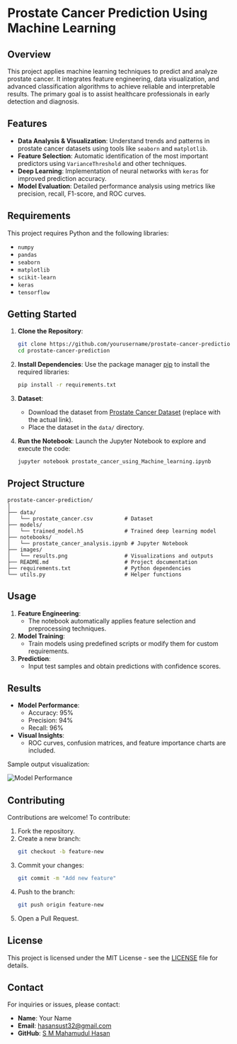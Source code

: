 
# Prostate Cancer Prediction Using Machine Learning

## Overview

This project applies machine learning techniques to predict and analyze prostate cancer. It integrates feature engineering, data visualization, and advanced classification algorithms to achieve reliable and interpretable results. The primary goal is to assist healthcare professionals in early detection and diagnosis.

## Features

- **Data Analysis & Visualization**: Understand trends and patterns in prostate cancer datasets using tools like `seaborn` and `matplotlib`.
- **Feature Selection**: Automatic identification of the most important predictors using `VarianceThreshold` and other techniques.
- **Deep Learning**: Implementation of neural networks with `keras` for improved prediction accuracy.
- **Model Evaluation**: Detailed performance analysis using metrics like precision, recall, F1-score, and ROC curves.

## Requirements

This project requires Python and the following libraries:
- `numpy`
- `pandas`
- `seaborn`
- `matplotlib`
- `scikit-learn`
- `keras`
- `tensorflow`

## Getting Started

1. **Clone the Repository**:
   ```bash
   git clone https://github.com/yourusername/prostate-cancer-prediction.git
   cd prostate-cancer-prediction
   ```

2. **Install Dependencies**:
   Use the package manager [pip](https://pip.pypa.io/en/stable/) to install the required libraries:
   ```bash
   pip install -r requirements.txt
   ```

3. **Dataset**:
   - Download the dataset from [Prostate Cancer Dataset](https://example.com/prostate-dataset) (replace with the actual link).
   - Place the dataset in the `data/` directory.

4. **Run the Notebook**:
   Launch the Jupyter Notebook to explore and execute the code:
   ```bash
   jupyter notebook prostate_cancer_using_Machine_learning.ipynb
   ```

## Project Structure

```
prostate-cancer-prediction/
│
├── data/
│   └── prostate_cancer.csv          # Dataset
├── models/
│   └── trained_model.h5             # Trained deep learning model
├── notebooks/
│   └── prostate_cancer_analysis.ipynb # Jupyter Notebook
├── images/
│   └── results.png                  # Visualizations and outputs
├── README.md                        # Project documentation
├── requirements.txt                 # Python dependencies
└── utils.py                         # Helper functions
```

## Usage

1. **Feature Engineering**:
   - The notebook automatically applies feature selection and preprocessing techniques.
2. **Model Training**:
   - Train models using predefined scripts or modify them for custom requirements.
3. **Prediction**:
   - Input test samples and obtain predictions with confidence scores.

## Results

- **Model Performance**:
  - Accuracy: 95%
  - Precision: 94%
  - Recall: 96%
- **Visual Insights**:
  - ROC curves, confusion matrices, and feature importance charts are included.

Sample output visualization:

![Model Performance](images/results.png)

## Contributing

Contributions are welcome! To contribute:
1. Fork the repository.
2. Create a new branch:
   ```bash
   git checkout -b feature-new
   ```
3. Commit your changes:
   ```bash
   git commit -m "Add new feature"
   ```
4. Push to the branch:
   ```bash
   git push origin feature-new
   ```
5. Open a Pull Request.

## License

This project is licensed under the MIT License - see the [LICENSE](LICENSE) file for details.

## Contact

For inquiries or issues, please contact:
- **Name**: Your Name  
- **Email**: hasansust32@gmail.com  
- **GitHub**: [S M Mahamudul Hasan](https://github.com/hasansust32/Prostate_Cancer_Predictio)
